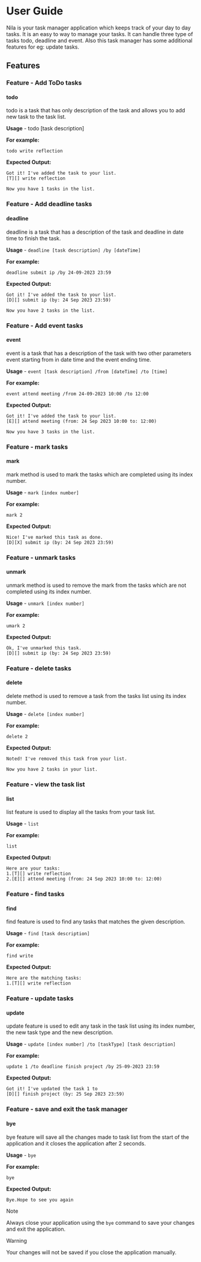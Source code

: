 # User Guide
Nila is your task manager application which keeps track of your day to day tasks. It is an easy to way to manage your tasks. It can handle three type of tasks todo, deadline and event. Also this task manager has some additional features for eg: update tasks. 

## Features 

### Feature - Add ToDo tasks
#### todo

todo is a task that has only description of the task and allows you to add new task to the task list.

**Usage** - todo [task description]

**For example:**

`todo write reflection`

**Expected Output:**

```
Got it! I've added the task to your list.
[T][] write reflection

Now you have 1 tasks in the list.
```

### Feature - Add deadline tasks
#### deadline

deadline is a task that has a description of the task and deadline in date time to finish the task. 

**Usage** - `deadline [task description] /by [dateTime]`

**For example:**

`deadline submit ip /by 24-09-2023 23:59`

**Expected Output:**

```
Got it! I've added the task to your list.
[D][] submit ip (by: 24 Sep 2023 23:59)

Now you have 2 tasks in the list.
```

### Feature - Add event tasks
#### event
event is a task that has a description of the task with two other parameters event starting from in date time and the event ending time.

**Usage** - `event [task description] /from [dateTime] /to [time]`

**For example:**

`event attend meeting /from 24-09-2023 10:00 /to 12:00`

**Expected Output:**

```
Got it! I've added the task to your list.
[E][] attend meeting (from: 24 Sep 2023 10:00 to: 12:00)

Now you have 3 tasks in the list.
```

### Feature - mark tasks
#### mark
mark method is used to mark the tasks which are completed using its index number.

**Usage** - `mark [index number]`

**For example:**

`mark 2`

**Expected Output:**

```
Nice! I've marked this task as done.
[D][X] submit ip (by: 24 Sep 2023 23:59)
```

### Feature - unmark tasks
#### unmark
unmark method is used to remove the mark from the tasks which are not completed using its index number.

**Usage** - `unmark [index number]`

**For example:**

`umark 2`

**Expected Output:**

```
Ok, I've unmarked this task.
[D][] submit ip (by: 24 Sep 2023 23:59)
```

### Feature - delete tasks
#### delete
delete method is used to remove a task from the tasks list using its index number.

**Usage** - `delete [index number]`

**For example:**

`delete 2`

**Expected Output:**

```
Noted! I've removed this task from your list.

Now you have 2 tasks in your list.
```

### Feature - view the task list
#### list
list feature is used to display all the tasks from your task list.

**Usage** - `list`

**For example:**

`list`

**Expected Output:**

```
Here are your tasks:
1.[T][] write reflection
2.[E][] attend meeting (from: 24 Sep 2023 10:00 to: 12:00)
```

### Feature - find tasks
#### find
find feature is used to find any tasks that matches the given description.

**Usage** - `find [task description]`

**For example:**

`find write`

**Expected Output:**

```
Here are the matching tasks:
1.[T][] write reflection
```

### Feature - update tasks
#### update
update feature is used to edit any task in the task list using its index number, the new task type and the new description. 

**Usage** - `update [index number] /to [taskType] [task description]`

**For example:**

`update 1 /to deadline finish project /by 25-09-2023 23:59`

**Expected Output:**

```
Got it! I've updated the task 1 to
[D][] finish project (by: 25 Sep 2023 23:59)
```

### Feature - save and exit the task manager
#### bye

bye feature will save all the changes made to task list from the start of the application and it closes the application after 2 seconds.

**Usage** - `bye`

**For example:**

`bye`

**Expected Output:**

```
Bye.Hope to see you again
```
> [!Note]
> Always close your application using the `bye` command to save your changes and exit the application.

> [!WARNING]
> Your changes will not be saved if you close the application manually.











